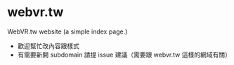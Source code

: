 # webvr.tw
WebVR.tw website (a simple index page.)

* 歡迎幫忙改內容跟樣式
* 有需要新開 subdomain 請提 issue 建議（需要跟 webvr.tw 這樣的網域有關）
